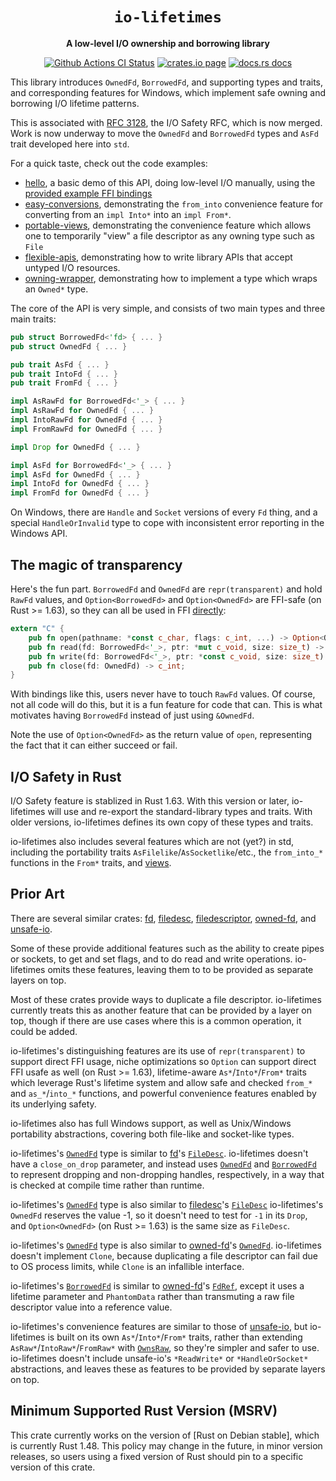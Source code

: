 <div align="center">
  <h1><code>io-lifetimes</code></h1>

  <p>
    <strong>A low-level I/O ownership and borrowing library</strong>
  </p>

  <p>
    <a href="https://github.com/sunfishcode/io-lifetimes/actions?query=workflow%3ACI"><img src="https://github.com/sunfishcode/io-lifetimes/workflows/CI/badge.svg" alt="Github Actions CI Status" /></a>
    <a href="https://crates.io/crates/io-lifetimes"><img src="https://img.shields.io/crates/v/io-lifetimes.svg" alt="crates.io page" /></a>
    <a href="https://docs.rs/io-lifetimes"><img src="https://docs.rs/io-lifetimes/badge.svg" alt="docs.rs docs" /></a>
  </p>
</div>

This library introduces `OwnedFd`, `BorrowedFd`, and supporting types and
traits, and corresponding features for Windows, which implement safe owning
and borrowing I/O lifetime patterns.

This is associated with [RFC 3128], the I/O Safety RFC, which is now merged.
Work is now underway to move the `OwnedFd` and `BorrowedFd` types and `AsFd`
trait developed here into `std`.

For a quick taste, check out the code examples:

 - [hello], a basic demo of this API, doing low-level I/O manually, using the
   [provided example FFI bindings]
 - [easy-conversions], demonstrating the `from_into` convenience feature for
   converting from an `impl Into*` into an `impl From*`.
 - [portable-views], demonstrating the convenience feature which allows one
   to temporarily "view" a file descriptor as any owning type such as `File`
 - [flexible-apis], demonstrating how to write library APIs that accept
   untyped I/O resources.
 - [owning-wrapper], demonstrating how to implement a type which wraps an
   `Owned*` type.

[hello]: https://github.com/sunfishcode/io-lifetimes/blob/main/examples/hello.rs
[easy-conversions]: https://github.com/sunfishcode/io-lifetimes/blob/main/examples/easy-conversions.rs
[portable-views]: https://github.com/sunfishcode/io-lifetimes/blob/main/examples/portable-views.rs
[flexible-apis]: https://github.com/sunfishcode/io-lifetimes/blob/main/examples/flexible-apis.rs
[owning-wrapper]: https://github.com/sunfishcode/io-lifetimes/blob/main/examples/owning-wrapper.rs
[provided example FFI bindings]: https://github.com/sunfishcode/io-lifetimes/blob/main/src/example_ffi.rs

The core of the API is very simple, and consists of two main types and three
main traits:

```rust
pub struct BorrowedFd<'fd> { ... }
pub struct OwnedFd { ... }

pub trait AsFd { ... }
pub trait IntoFd { ... }
pub trait FromFd { ... }

impl AsRawFd for BorrowedFd<'_> { ... }
impl AsRawFd for OwnedFd { ... }
impl IntoRawFd for OwnedFd { ... }
impl FromRawFd for OwnedFd { ... }

impl Drop for OwnedFd { ... }

impl AsFd for BorrowedFd<'_> { ... }
impl AsFd for OwnedFd { ... }
impl IntoFd for OwnedFd { ... }
impl FromFd for OwnedFd { ... }
```

On Windows, there are `Handle` and `Socket` versions of every `Fd` thing, and
a special `HandleOrInvalid` type to cope with inconsistent error reporting
in the Windows API.

## The magic of transparency

Here's the fun part. `BorrowedFd` and `OwnedFd` are `repr(transparent)` and
hold `RawFd` values, and `Option<BorrowedFd>` and `Option<OwnedFd>` are
FFI-safe (on Rust >= 1.63), so they can all be used in FFI [directly]:

[directly]: https://github.com/sunfishcode/io-lifetimes/blob/main/src/example_ffi.rs

```rust
extern "C" {
    pub fn open(pathname: *const c_char, flags: c_int, ...) -> Option<OwnedFd>;
    pub fn read(fd: BorrowedFd<'_>, ptr: *mut c_void, size: size_t) -> ssize_t;
    pub fn write(fd: BorrowedFd<'_>, ptr: *const c_void, size: size_t) -> ssize_t;
    pub fn close(fd: OwnedFd) -> c_int;
}
```

With bindings like this, users never have to touch `RawFd` values. Of course,
not all code will do this, but it is a fun feature for code that can. This
is what motivates having `BorrowedFd` instead of just using `&OwnedFd`.

Note the use of `Option<OwnedFd>` as the return value of `open`, representing
the fact that it can either succeed or fail.

## I/O Safety in Rust

I/O Safety feature is stablized in Rust 1.63. With this version or later,
io-lifetimes will use and re-export the standard-library types and traits. With
older versions, io-lifetimes defines its own copy of these types and traits.

io-lifetimes also includes several features which are not (yet?) in std,
including the portability traits `AsFilelike`/`AsSocketlike`/etc., the
`from_into_*` functions in the `From*` traits, and [views].

[views]: https://docs.rs/io-lifetimes/*/io_lifetimes/views/index.html

## Prior Art

There are several similar crates: [fd](https://crates.io/crates/fd),
[filedesc](https://crates.io/crates/filedesc),
[filedescriptor](https://crates.io/crates/filedescriptor),
[owned-fd](https://crates.io/crates/owned-fd), and
[unsafe-io](https://crates.io/crates/unsafe-io).

Some of these provide additional features such as the ability to create pipes
or sockets, to get and set flags, and to do read and write operations.
io-lifetimes omits these features, leaving them to to be provided as separate
layers on top.

Most of these crates provide ways to duplicate a file descriptor. io-lifetimes
currently treats this as another feature that can be provided by a layer on
top, though if there are use cases where this is a common operation, it could
be added.

io-lifetimes's distinguishing features are its use of `repr(transparent)`
to support direct FFI usage, niche optimizations so `Option` can support direct
FFI usafe as well (on Rust >= 1.63), lifetime-aware `As*`/`Into*`/`From*`
traits which leverage Rust's lifetime system and allow safe and checked
`from_*` and `as_*`/`into_*` functions, and powerful convenience features
enabled by its underlying safety.

io-lifetimes also has full Windows support, as well as Unix/Windows
portability abstractions, covering both file-like and socket-like types.

io-lifetimes's [`OwnedFd`] type is similar to
[fd](https://crates.io/crates/fd)'s
[`FileDesc`](https://docs.rs/fd/0.2.3/fd/struct.FileDesc.html). io-lifetimes
doesn't have a `close_on_drop` parameter, and instead uses [`OwnedFd`] and
[`BorrowedFd`] to represent dropping and non-dropping handles, respectively, in
a way that is checked at compile time rather than runtime.

io-lifetimes's [`OwnedFd`] type is also similar to
[filedesc](https://crates.io/crates/filedesc)'s
[`FileDesc`](https://docs.rs/filedesc/0.3.0/filedesc/struct.FileDesc.html)
io-lifetimes's `OwnedFd` reserves the value -1, so it doesn't need to test for
`-1` in its `Drop`, and `Option<OwnedFd>` (on Rust >= 1.63) is the same size
as `FileDesc`.

io-lifetimes's [`OwnedFd`] type is also similar to
[owned-fd](https://crates.io/crates/owned-fd)'s
[`OwnedFd`](https://docs.rs/owned-fd/0.1.0/owned_fd/struct.OwnedFd.html).
io-lifetimes doesn't implement `Clone`, because duplicating a file descriptor
can fail due to OS process limits, while `Clone` is an infallible interface.

io-lifetimes's [`BorrowedFd`] is similar to
[owned-fd](https://crates.io/crates/owned-fd)'s
[`FdRef`](https://docs.rs/owned-fd/0.1.0/owned_fd/struct.FdRef.html), except it
uses a lifetime parameter and `PhantomData` rather than transmuting a raw file
descriptor value into a reference value.

io-lifetimes's convenience features are similar to those of
[unsafe-io](https://crates.io/crates/unsafe-io), but io-lifetimes is built on
its own `As*`/`Into*`/`From*` traits, rather than extending
`AsRaw*`/`IntoRaw*`/`FromRaw*` with
[`OwnsRaw`](https://docs.rs/unsafe-io/0.6.9/unsafe_io/trait.OwnsRaw.html), so
they're simpler and safer to use. io-lifetimes doesn't include unsafe-io's
`*ReadWrite*` or `*HandleOrSocket*` abstractions, and leaves these as features
to be provided by separate layers on top.

## Minimum Supported Rust Version (MSRV)

This crate currently works on the version of [Rust on Debian stable], which is
currently Rust 1.48. This policy may change in the future, in minor version
releases, so users using a fixed version of Rust should pin to a specific
version of this crate.

[`OwnedFd`]: https://doc.rust-lang.org/stable/std/os/unix/io/struct.OwnedFd.html
[`BorrowedFd`]: https://doc.rust-lang.org/stable/std/os/unix/io/struct.BorrowedFd.html
[RFC 3128]: https://github.com/rust-lang/rfcs/blob/master/text/3128-io-safety.md
